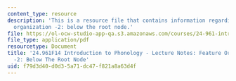 ```yaml
---
content_type: resource
description: 'This is a resource file that contains information regarding feature
  organization -2: below the root node.'
file: https://ol-ocw-studio-app-qa.s3.amazonaws.com/courses/24-961-introduction-to-phonology-fall-2014/f79d3d40d0d35a71dc47f821a8a63d4f_MIT24_961F14_Lecture11.pdf
file_type: application/pdf
resourcetype: Document
title: '24.961F14 Introduction to Phonology - Lecture Notes: Feature Organization
  -2: Below The Root Node'
uid: f79d3d40-d0d3-5a71-dc47-f821a8a63d4f
---
```

